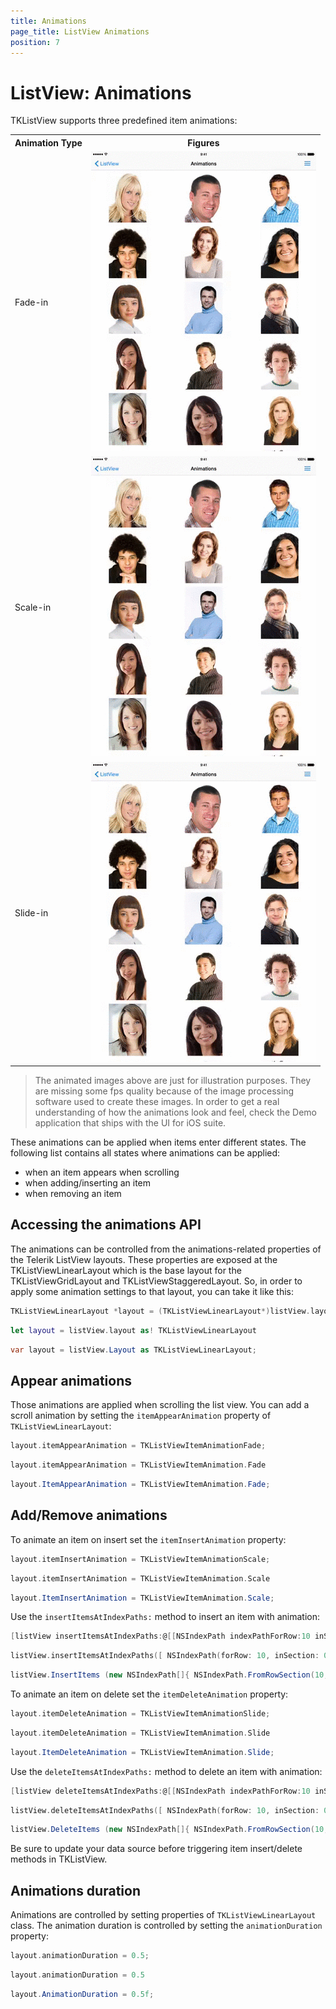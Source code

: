 ```yaml
---
title: Animations
page_title: ListView Animations
position: 7
---
```


# ListView: Animations

TKListView supports three predefined item animations: 

<table>

<tr>
<th>Animation Type</th>
<th>Figures</th>
</tr>

<tr>
<td>Fade-in</td>
<td><img src="../images/listview-animations001.gif"/></td>
</tr>

<tr>
<td>Scale-in</td>
<td><img src="../images/listview-animations002.gif"/></td>
</tr>

<tr>
<td>Slide-in</td>
<td><img src="../images/listview-animations003.gif"/></td>
</tr>

</table>

> The animated images above are just for illustration purposes. They are missing some fps quality because of the image processing software used to create these images. In order to get a real understanding of how the animations look and feel, check the Demo application that ships with the UI for iOS suite.

These animations can be applied when items enter different states. The following list contains all states where animations can be applied:

- when an item appears when scrolling
- when adding/inserting an item
- when removing an item


## Accessing the animations API

The animations can be controlled from the animations-related properties of the Telerik ListView layouts. These properties are exposed at the TKListViewLinearLayout which is the base layout for the TKListViewGridLayout and TKListViewStaggeredLayout. So, in order to apply some animation settings to that layout, you can take it like this:

```Objective-C
TKListViewLinearLayout *layout = (TKListViewLinearLayout*)listView.layout;
```
```Swift
let layout = listView.layout as! TKListViewLinearLayout
```
```C#
var layout = listView.Layout as TKListViewLinearLayout;
```


## Appear animations

Those animations are applied when scrolling the list view. You can add a scroll animation by setting the <code>itemAppearAnimation</code> property of <code>TKListViewLinearLayout</code>:

```Objective-C
layout.itemAppearAnimation = TKListViewItemAnimationFade;
```
```Swift
layout.itemAppearAnimation = TKListViewItemAnimation.Fade
```
```C#
layout.ItemAppearAnimation = TKListViewItemAnimation.Fade;
```


## Add/Remove animations

To animate an item on insert set the <code>itemInsertAnimation</code> property:

```Objective-C
layout.itemInsertAnimation = TKListViewItemAnimationScale;
```
```Swift
layout.itemInsertAnimation = TKListViewItemAnimation.Scale
```
```C#
layout.ItemInsertAnimation = TKListViewItemAnimation.Scale;
```

Use the <code>insertItemsAtIndexPaths:</code> method to insert an item with animation:

```Objective-C
[listView insertItemsAtIndexPaths:@[[NSIndexPath indexPathForRow:10 inSection:0]]];
```
```Swift
listView.insertItemsAtIndexPaths([ NSIndexPath(forRow: 10, inSection: 0) ])
```
```C#
listView.InsertItems (new NSIndexPath[]{ NSIndexPath.FromRowSection(10, 0) });
```

To animate an item on delete set the <code>itemDeleteAnimation</code> property:

```Objective-C
layout.itemDeleteAnimation = TKListViewItemAnimationSlide;
```
```Swift
layout.itemDeleteAnimation = TKListViewItemAnimation.Slide
```
```C#
layout.ItemDeleteAnimation = TKListViewItemAnimation.Slide;
```

Use the <code>deleteItemsAtIndexPaths:</code> method to delete an item with animation:

```Objective-C
[listView deleteItemsAtIndexPaths:@[[NSIndexPath indexPathForRow:10 inSection:0]]];
```
```Swift
listView.deleteItemsAtIndexPaths([ NSIndexPath(forRow: 10, inSection: 0) ])
```
```C#
listView.DeleteItems (new NSIndexPath[]{ NSIndexPath.FromRowSection(10, 0) });
```

Be sure to update your data source before triggering item insert/delete methods in TKListView.


## Animations duration

Animations are controlled by setting properties of <code>TKListViewLinearLayout</code> class. The animation duration is controlled by setting the <code>animationDuration</code> property:

```Objective-C
layout.animationDuration = 0.5;
```
```Swift
layout.animationDuration = 0.5
```
```C#
layout.AnimationDuration = 0.5f;
```